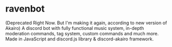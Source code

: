 # ravenbot
(Deprecated Right Now. But I'm making it again, according to new version of Akairo) A discord bot with fully functional music system, in-depth moderation commands, tag system, custom commands and  much more. Made in JavaScript and discord.js library &amp; discord-akairo framework.
